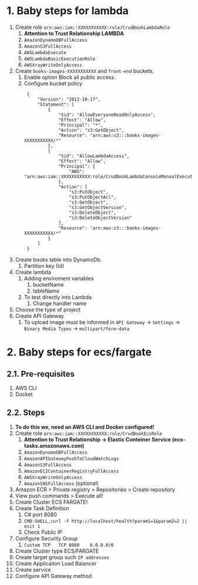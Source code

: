 # 1. Baby steps for lambda

1.  Create role `arn:aws:iam::XXXXXXXXXXX:role/CrudBookLambdaRole`
    1. **Attention to Trust Relationship LAMBDA**
    2. `AmazonDynamoDBFullAccess`
    3. `AmazonS3FullAccess`
    4. `AWSLambdaExecute`
    5. `AWSLambdaBasicExecutionRole`
    6. `AWSXrayWriteOnlyAccess`
2.  Create `books-images-XXXXXXXXXXX` and `front-end` buckets.
    1. Enable option Block all public access.
    2. Configure bucket policy
       ```
        {
            "Version": "2012-10-17",
            "Statement": [
                {
                    "Sid": "AllowEveryoneReadOnlyAccess",
                    "Effect": "Allow",
                    "Principal": "*",
                    "Action": "s3:GetObject",
                    "Resource": "arn:aws:s3:::books-images-XXXXXXXXXXX/*"
                },
                {
                    "Sid": "AllowLambdaAccess",
                    "Effect": "Allow",
                    "Principal": {
                        "AWS": "arn:aws:iam::XXXXXXXXXXX:role/CrudBookLambdaConsoleManualExecutionRole"
                    },
                    "Action": [
                        "s3:PutObject",
                        "s3:PutObjectAcl",
                        "s3:GetObject",
                        "s3:GetObjectVersion",
                        "s3:DeleteObject",
                        "s3:DeleteObjectVersion"
                    ],
                    "Resource": "arn:aws:s3:::books-images-XXXXXXXXXXX/*"
                }
            ]
        }
       ```
3.  Create books table into DynamoDb.
    1.  Partition key (Id)
4.  Create lambda
    1.  Adding enviroment variables
        1.  bucketName
        2.  tableName
    2.  To test directly into Lambda
        1.  Change handler name
5.  Choose the type of project
6.  Create API Gateway
    1.  To upload image must be informed in `API Gateway` -> `Settings` -> `Binary Media Types` -> `multipart/form-data`

# 2. Baby steps for ecs/fargate

## 2.1. Pre-requisites

1. AWS CLI
2. Docket

## 2.2. Steps

1. **To do this we, need an AWS CLI and Docker configured!**
2. Create role `arn:aws:iam::XXXXXXXXXXX:role/CrudBookEcsRole`
   1. **Attention to Trust Relationship -> Elastic Conteiner Service (ecs-tasks.amazonaws.com)**
   2. `AmazonDynamoDBFullAccess`
   3. `AmazonAPIGatewayPushToCloudWatchLogs`
   4. `AmazonS3FullAccess`
   5. `AmazonEC2ContainerRegistryFullAccess`
   7. `AWSXrayWriteOnlyAccess`
   8. `AmazonSNSFullAccess` (optional)
3. Amazon ECR > Private registry > Repositories > Create repository
4. View push commands > Execute all!
5. Create Cluster ECS FARGATE!
6. Create Task Definition
   1. C# port 8080
   2. `CMD-SHELL,curl -f http://localhost/health?param1=1&param2=2 || exit 1`
   3. Check Public IP
7. Configure Security Group
   1. `Custom TCP	TCP	8080	0.0.0.0/0`
8. Create Cluster type ECS/FARGATE
9. Create target group such `IP addresses`
10. Create Applicaiton Load Balancer
11. Create service
12. Configure API Gateway method
